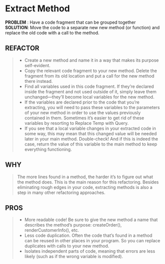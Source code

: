 # Extract Method

**PROBLEM** : Have a code fragment that can be grouped together
**SOLUTION**: Move the code to a separate new new method (or function) and replace the old code with a call to the method.

## REFACTOR
>* Create a new method and name it in a way that makes its purpose self-evident.
>* Copy the relevant code fragment to your new method. Delete the fragment from its old location and put a call for the new method there instead.
>* Find all variables used in this code fragment. If they’re declared inside the fragment and not used outside of it, simply leave them unchanged—they’ll become local variables for the new method.
>* If the variables are declared prior to the code that you’re extracting, you will need to pass these variables to the parameters of your new method in order to use the values previously contained in them. Sometimes it’s easier to get rid of these variables by resorting to Replace Temp with Query.
>* If you see that a local variable changes in your extracted code in some way, this may mean that this changed value will be needed later in your main method. Double-check! And if this is indeed the case, return the value of this variable to the main method to keep everything functioning.

## WHY
> The more lines found in a method, the harder it’s to figure out what the method does. This is the main reason for this refactoring.
> Besides eliminating rough edges in your code, extracting methods is also a step in many other refactoring approaches.

## PROS
>* More readable code! Be sure to give the new method a name that describes the method’s purpose: createOrder(), renderCustomerInfo(), etc.
>* Less code duplication. Often the code that’s found in a method can be reused in other places in your program. So you can replace duplicates with calls to your new method.
>* Isolates independent parts of code, meaning that errors are less likely (such as if the wrong variable is modified).